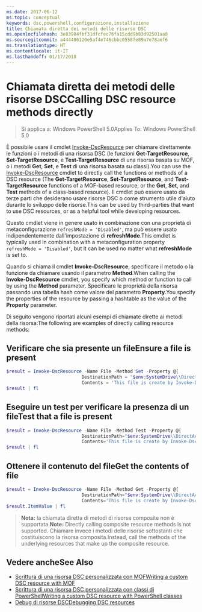 ```yaml
---
ms.date: 2017-06-12
ms.topic: conceptual
keywords: dsc,powershell,configurazione,installazione
title: Chiamata diretta dei metodi delle risorse DSC
ms.openlocfilehash: 3e83984fbf31dfcfec76fa15cdd9b83d92501aa0
ms.sourcegitcommit: a444406120e5af4e746cbbc0558fe89a7e78aef6
ms.translationtype: HT
ms.contentlocale: it-IT
ms.lasthandoff: 01/17/2018
---
```

# <a name="calling-dsc-resource-methods-directly"></a><span data-ttu-id="e1413-103">Chiamata diretta dei metodi delle risorse DSC</span><span class="sxs-lookup"><span data-stu-id="e1413-103">Calling DSC resource methods directly</span></span>

><span data-ttu-id="e1413-104">Si applica a: Windows PowerShell 5.0</span><span class="sxs-lookup"><span data-stu-id="e1413-104">Applies To: Windows PowerShell 5.0</span></span>

<span data-ttu-id="e1413-105">È possibile usare il cmdlet [Invoke-DscResource](https://technet.microsoft.com/en-us/library/mt517869.aspx) per chiamare direttamente le funzioni o i metodi di una risorsa DSC (le funzioni **Get-TargetResource**, **Set-TargetResource**, e **Test-TargetResource** di una risorsa basata su MOF, o i metodi **Get**, **Set**, e **Test** di una risorsa basata su classi).</span><span class="sxs-lookup"><span data-stu-id="e1413-105">You can use the [Invoke-DscResource](https://technet.microsoft.com/en-us/library/mt517869.aspx) cmdlet to directly call the functions or methods of a DSC resource (The **Get-TargetResource**, **Set-TargetResource**, and **Test-TargetResource** functions of a MOF-based resource, or the **Get**, **Set**, and **Test** methods of a class-based resource).</span></span> <span data-ttu-id="e1413-106">Il cmdlet può essere usato da terze parti che desiderano usare risorse DSC o come strumento utile d'aiuto durante lo sviluppo delle risorse.</span><span class="sxs-lookup"><span data-stu-id="e1413-106">This can be used by third-parties that want to use DSC resources, or as a helpful tool while developing resources.</span></span> 

<span data-ttu-id="e1413-107">Questo cmdlet viene in genere usato in combinazione con una proprietà di metaconfigurazione `refreshMode = 'Disabled'`, ma può essere usato indipendentemente dall'impostazione di **refreshMode**.</span><span class="sxs-lookup"><span data-stu-id="e1413-107">This cmdlet is typically used in combination with a metaconfiguration property `refreshMode = 'Disabled'`, but it can be used no matter what **refreshMode** is set to.</span></span>

<span data-ttu-id="e1413-108">Quando si chiama il cmdlet **Invoke-DscResource**, specificare il metodo o la funzione da chiamare usando il parametro **Method**.</span><span class="sxs-lookup"><span data-stu-id="e1413-108">When calling the **Invoke-DscResource** cmdlet, you specify which method or function to call by using the **Method** parameter.</span></span> <span data-ttu-id="e1413-109">Specificare le proprietà della risorsa passando una tabella hash come valore del parametro **Property**.</span><span class="sxs-lookup"><span data-stu-id="e1413-109">You specify the properties of the resource by passing a hashtable as the value of the **Property** parameter.</span></span>

<span data-ttu-id="e1413-110">Di seguito vengono riportati alcuni esempi di chiamate dirette ai metodi della risorsa:</span><span class="sxs-lookup"><span data-stu-id="e1413-110">The following are examples of directly calling resource methods:</span></span>

## <a name="ensure-a-file-is-present"></a><span data-ttu-id="e1413-111">Verificare che sia presente un file</span><span class="sxs-lookup"><span data-stu-id="e1413-111">Ensure a file is present</span></span>

```powershell
$result = Invoke-DscResource -Name File -Method Set -Property @{
                            DestinationPath = "$env:SystemDrive\\DirectAccess.txt";
                            Contents = 'This file is create by Invoke-DscResource'} -Verbose
$result | fl
```

## <a name="test-that-a-file-is-present"></a><span data-ttu-id="e1413-112">Eseguire un test per verificare la presenza di un file</span><span class="sxs-lookup"><span data-stu-id="e1413-112">Test that a file is present</span></span>

```powershell
$result = Invoke-DscResource -Name File -Method Test -Property @{
                            DestinationPath="$env:SystemDrive\\DirectAccess.txt";
                            Contents='This file is create by Invoke-DscResource'} -Verbose
$result | fl
```

## <a name="get-the-contents-of-file"></a><span data-ttu-id="e1413-113">Ottenere il contenuto del file</span><span class="sxs-lookup"><span data-stu-id="e1413-113">Get the contents of file</span></span>

```powershell
$result = Invoke-DscResource -Name File -Method Get -Property @{
                            DestinationPath="$env:SystemDrive\\DirectAccess.txt";
                            Contents='This file is create by Invoke-DscResource'} -Verbose
$result.ItemValue | fl
```

><span data-ttu-id="e1413-114">**Nota:** la chiamata diretta di metodi di risorse composite non è supportata.</span><span class="sxs-lookup"><span data-stu-id="e1413-114">**Note:** Directly calling composite resource methods is not supported.</span></span> <span data-ttu-id="e1413-115">Chiamare invece i metodi delle risorse sottostanti che costituiscono la risorsa composita.</span><span class="sxs-lookup"><span data-stu-id="e1413-115">Instead, call the methods of the underlying resources that make up the composite resource.</span></span>

## <a name="see-also"></a><span data-ttu-id="e1413-116">Vedere anche</span><span class="sxs-lookup"><span data-stu-id="e1413-116">See Also</span></span>
- [<span data-ttu-id="e1413-117">Scrittura di una risorsa DSC personalizzata con MOF</span><span class="sxs-lookup"><span data-stu-id="e1413-117">Writing a custom DSC resource with MOF</span></span>](authoringResourceMOF.md) 
- [<span data-ttu-id="e1413-118">Scrittura di una risorsa DSC personalizzata con classi di PowerShell</span><span class="sxs-lookup"><span data-stu-id="e1413-118">Writing a custom DSC resource with PowerShell classes</span></span>](authoringResourceClass.md)
- [<span data-ttu-id="e1413-119">Debug di risorse DSC</span><span class="sxs-lookup"><span data-stu-id="e1413-119">Debugging DSC resources</span></span>](debugResource.md)

